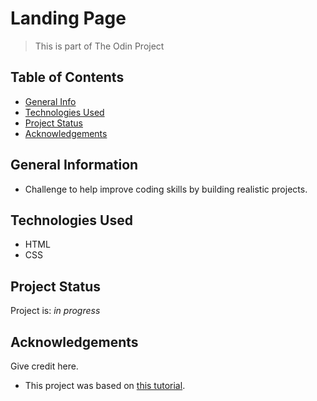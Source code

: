 # Landing Page

> This is part of The Odin Project

## Table of Contents

- [General Info](#general-information)
- [Technologies Used](#technologies-used)
- [Project Status](#project-status)
- [Acknowledgements](#acknowledgements)
<!-- * [License](#license) -->

## General Information

- Challenge to help improve coding skills by building realistic projects.
<!-- You don't have to answer all the questions - just the ones relevant to your project. -->

## Technologies Used

- HTML
- CSS

## Project Status

Project is: _in progress_

## Acknowledgements

Give credit here.

- This project was based on [this tutorial](https://www.theodinproject.com/paths/foundations/courses/foundations/lessons/landing-page).
